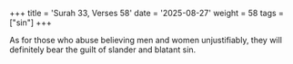 +++
title = 'Surah 33, Verses 58'
date = '2025-08-27'
weight = 58
tags = ["sin"]
+++

As for those who abuse believing men and women unjustifiably, they will definitely bear the guilt of slander and blatant sin.